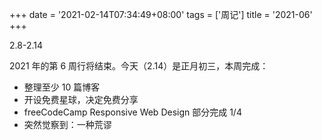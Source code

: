 +++
date = '2021-02-14T07:34:49+08:00'
tags = ['周记']
title = '2021-06'
+++

2.8-2.14

2021 年的第 6 周行将结束。今天（2.14）是正月初三，本周完成：

- 整理至少 10 篇博客
- 开设免费星球，决定免费分享
- freeCodeCamp Responsive Web Design 部分完成 1/4
- 突然觉察到：一种荒谬
